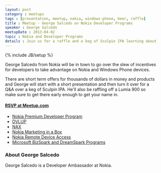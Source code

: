 ```yaml
---
layout: post
category : meetups
tags : [presentation, meetup, nokia, windows-phone, beer, raffle]
title : Meetup - George Salcedo on Nokia Developer Programs
speaker : George Salcedo
meetupDate : 2013-04-02
topic : Nokia and Developer Programs
details : Join us for a raffle and a keg of Sculpin IPA learning about developer incentives
---
```

{% include JB/setup %}

George Salcedo from Nokia will be in town to go over the slew of incentives
for developers to take advantage on Nokia and Windows Phone devices.

There are short term offers for thousands of dollars in money and products and George will
start with a short presentation and then turn it over for a Q&A over a keg of Sculpin IPA.
He'll also be raffling off a Lumia 900 so make sure to get there early enough to get your
name in.

#### [RSVP at Meetup.com](http://www.meetup.com/sandiegojs/events/108292742/)

- [Nokia Premium Developer Program](http://www.developer.nokia.com/Developer_Programs/Premium_program.xhtml)
- [DVLUP](www.dvlup.com)
- [NAX](http://www.developer.nokia.com/Blogs/News/blog/2012/10/30/introducing-the-nokia-ad-exchange-for-in-app-advertising/)
- [Nokia Marketing in a Box](http://www.developer.nokia.com/Distribute/Promoting_your_app/)
- [Nokia Remote Device Access](http://www.developer.nokia.com/Resources/Library/Lumia/#!remote-device-access-for-nokia-lumia.html)
- [Microsoft BizSpark and DreamSpark Programs](http://www.microsoft.com/bizspark/)

### About George Salcedo

George Salcedo is a Developer Ambassador at Nokia.
